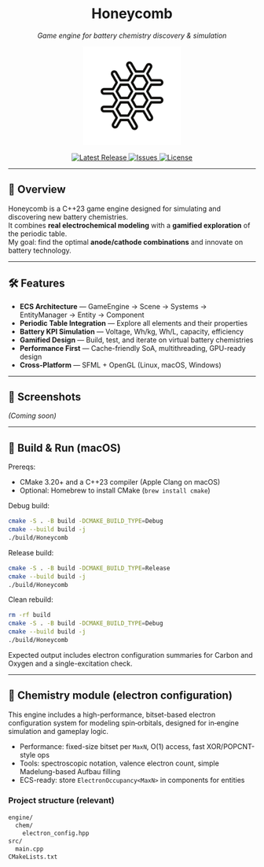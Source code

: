 <h1 align="center">Honeycomb</h1>
<p align="center">
  <em>Game engine for battery chemistry discovery & simulation</em>
</p>

<p align="center">
  <img src="logo.png" alt="Honeycomb Logo" width="200"/>
</p>

<p align="center">
  <a href="https://github.com/tshimegamolefe-is/Honeycomb/releases">
    <img src="https://img.shields.io/github/v/release/tshimegamolefe-is/Honeycomb?color=brightgreen" alt="Latest Release"/>
  </a>
  <a href="https://github.com/tshimegamolefe-is/Honeycomb/issues">
    <img src="https://img.shields.io/github/issues/tshimegamolefe-is/Honeycomb" alt="Issues"/>
  </a>
  <a href="https://github.com/tshimegamolefe-is/Honeycomb/blob/main/LICENSE">
    <img src="https://img.shields.io/github/license/tshimegamolefe-is/Honeycomb" alt="License"/>
  </a>
</p>

---

## 🚀 Overview
Honeycomb is a C++23 game engine designed for simulating and discovering new battery chemistries.  
It combines **real electrochemical modeling** with a **gamified exploration** of the periodic table.  
My goal: find the optimal **anode/cathode combinations** and innovate on battery technology.

---

## 🛠 Features
- **ECS Architecture** — GameEngine → Scene → Systems → EntityManager → Entity → Component
- **Periodic Table Integration** — Explore all elements and their properties
- **Battery KPI Simulation** — Voltage, Wh/kg, Wh/L, capacity, efficiency
- **Gamified Design** — Build, test, and iterate on virtual battery chemistries
- **Performance First** — Cache-friendly SoA, multithreading, GPU-ready design
- **Cross-Platform** — SFML + OpenGL (Linux, macOS, Windows)

---

## 📸 Screenshots
*(Coming soon)*

---

## 🧪 Build & Run (macOS)

Prereqs:
- CMake 3.20+ and a C++23 compiler (Apple Clang on macOS)
- Optional: Homebrew to install CMake (`brew install cmake`)

Debug build:
```bash
cmake -S . -B build -DCMAKE_BUILD_TYPE=Debug
cmake --build build -j
./build/Honeycomb
```

Release build:
```bash
cmake -S . -B build -DCMAKE_BUILD_TYPE=Release
cmake --build build -j
./build/Honeycomb
```

Clean rebuild:
```bash
rm -rf build
cmake -S . -B build -DCMAKE_BUILD_TYPE=Debug
cmake --build build -j
./build/Honeycomb
```

Expected output includes electron configuration summaries for Carbon and Oxygen and a single-excitation check.

---

## 🧩 Chemistry module (electron configuration)

This engine includes a high-performance, bitset-based electron configuration system for modeling spin‑orbitals, designed for in‑engine simulation and gameplay logic.

- Performance: fixed-size bitset per `MaxN`, O(1) access, fast XOR/POPCNT-style ops
- Tools: spectroscopic notation, valence electron count, simple Madelung-based Aufbau filling
- ECS-ready: store `ElectronOccupancy<MaxN>` in components for entities


### Project structure (relevant)

```
engine/
  chem/
    electron_config.hpp
src/
  main.cpp
CMakeLists.txt
```
